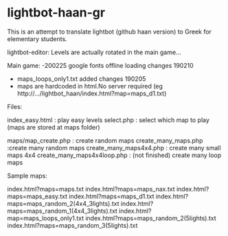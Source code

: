 # lightbot-haan-gr
This is an attempt to translate lightbot (github haan version) to Greek for elementary students.

lightbot-editor: Levels are actually rotated in the main game...



Main game:
-200225 google fonts offline loading
changes 190210
- maps_loops_only1.txt added
changes 190205 
- maps are hardcoded in html.No server required (eg http://.../lightbot_haan/index.html?map=maps_d1.txt)



Files:

index_easy.html : play easy levels
select.php : select which map to play (maps are stored at maps folder)

maps/map_create.php : create random maps
create_many_maps.php :create many random maps
create_many_maps4x4.php : create many small maps 4x4
create_many_maps4x4loop.php : (not finished) create many loop maps


Sample maps:

index.html?maps=maps.txt
index.html?maps=maps_nax.txt
index.html?maps=maps_easy.txt
index.html?maps=maps_d1.txt
index.html?maps=maps_random_2(4x4_3lights).txt
index.html?maps=maps_random_1(4x4_3lights).txt
index.html?map=maps_loops_only1.txt
index.html?maps=maps_random_2(5lights).txt
index.html?maps=maps_random_3(5lights).txt